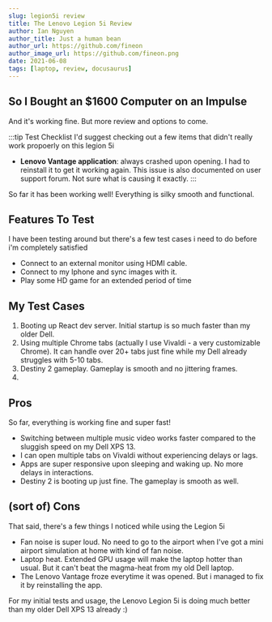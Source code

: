 ```yaml
---
slug: legion5i review
title: The Lenovo Legion 5i Review
author: Ian Nguyen
author_title: Just a human bean
author_url: https://github.com/fineon
author_image_url: https://github.com/fineon.png
date: 2021-06-08 
tags: [laptop, review, docusaurus]
---
```


## So I Bought an $1600 Computer on an Impulse

And it's working fine. But more review and options to come. 

:::tip Test Checklist
I'd suggest checking out a few items that didn't really work propoerly on this legion 5i
- **Lenovo Vantage application**: always crashed upon opening. I had to reinstall it to get it working again. This issue is also documented on user support forum. Not sure what is causing it exactly. 
:::

So far it has been working well! Everything is silky smooth and functional. 

## Features To Test
I have been testing around but there's a few test cases i need to do before i'm completely satisfied

- Connect to an external monitor using HDMI cable.
- Connect to my Iphone and sync images with it.
- Play some HD game for an extended period of time

## My Test Cases

1. Booting up React dev server. Initial startup is so much faster than my older Dell. 
2. Using multiple Chrome tabs (actually I use Vivaldi - a very customizable Chrome). It can handle over 20+ tabs just fine while my Dell already struggles with 5-10 tabs. 
3. Destiny 2 gameplay. Gameplay is smooth and no jittering frames. 
4. 

## Pros

So far, everything is working fine and super fast! 

- Switching between multiple music video works faster compared to the sluggish speed on my Dell XPS 13.
- I can open multiple tabs on Vivaldi without experiencing delays or lags.
- Apps are super responsive upon sleeping and waking up. No more delays in interactions. 
- Destiny 2 is booting up just fine. The gameplay is smooth as well. 

## (sort of) Cons

That said, there's a few things I noticed while using the Legion 5i

- Fan noise is super loud. No need to go to the airport when I've got a mini airport simulation at home with kind of fan noise. 
- Laptop heat. Extended GPU usage will make the laptop hotter than usual. But it can't beat the magma-heat from my old Dell laptop.
- The Lenovo Vantage  froze everytime it was opened. But i managed to fix it by reinstalling the app. 


For my initial tests and usage, the Lenovo Legion 5i is doing much better than my older Dell XPS 13 already :)

